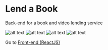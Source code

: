 # Lend a Book
Back-end for a book and video lending service

![ alt text ](https://img.shields.io/badge/Node.js-339933?style=for-the-badge&logo=nodedotjs&logoColor=white)
![ alt text ](https://img.shields.io/badge/MySQL-005C84?style=for-the-badge&logo=mysql&logoColor=white)
![ alt text ](https://img.shields.io/badge/Sequelize-52B0E7?style=for-the-badge&logo=Sequelize&logoColor=white)
![ alt text ](https://img.shields.io/badge/MongoDB-4EA94B?style=for-the-badge&logo=mongodb&logoColor=white)

Go to [Front-end (ReactJS)](https://github.com/Sachindra2002/lend-a-book-client)
